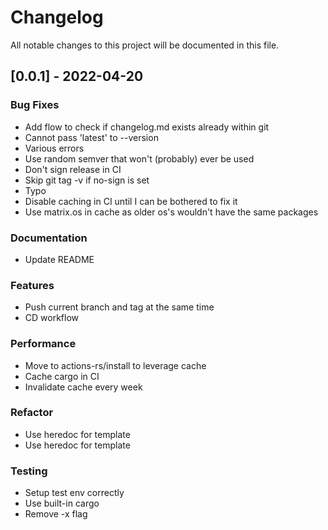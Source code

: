 # Changelog

All notable changes to this project will be documented in this file.

## [0.0.1] - 2022-04-20

### Bug Fixes

- Add flow to check if changelog.md exists already within git
- Cannot pass 'latest' to --version
- Various errors
- Use random semver that won't (probably) ever be used
- Don't sign release in CI
- Skip git tag -v if no-sign is set
- Typo
- Disable caching in CI until I can be bothered to fix it
- Use matrix.os in cache as older os's wouldn't have the same packages

### Documentation

- Update README

### Features

- Push current branch and tag at the same time
- CD workflow

### Performance

- Move to actions-rs/install to leverage cache
- Cache cargo in CI
- Invalidate cache every week

### Refactor

- Use heredoc for template
- Use heredoc for template

### Testing

- Setup test env correctly
- Use built-in cargo
- Remove -x flag

<!-- generated by git-cliff -->
